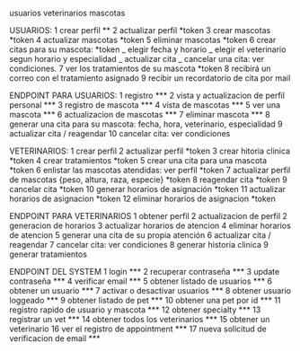 usuarios
veterinarios
mascotas

USUARIOS:
1 crear perfil  **
2 actualizar perfil *token
3 crear mascotas *token
4 actualizar mascotas *token
5 eliminar mascotas *token
6 crear citas para su mascota: *token
_ elegir fecha y horario
_ elegir el veterinario segun horario y especialidad
_ actualizar cita
_ cancelar una cita: ver condiciones.
7 ver los tratamientos de su mascota *token
8 recibirá un correo con el tratamiento asignado
9 recibir un recordatorio de cita por mail

ENDPOINT PARA USUARIOS:
1 registro ***
2 vista y actualizacion de perfil personal ***
3 registro de mascota ***
4 vista de mascotas ***
5 ver una mascota ***
6 actualizacion de mascotas ***
7 eliminar mascota ***
8 generar una cita para su mascota: fecha, hora, veterinario, especialidad
9 actualizar cita / reagendar
10 cancelar cita: ver condiciones


VETERINARIOS:
1 crear perfil 
2 actualizar perfil *token
3 crear hitoria clinica *token
4 crear tratamientos *token
5 crear una cita para una mascota *token
6 enlistar las mascotas atendidas: ver perfil *token
7 actualizar perfil de mascotas {peso, altura, raza, especie} *token
8 reagendar cita *token
9 cancelar cita *token
10 generar horarios de asignación *token
11 actualizar horarios de asignacion *token
12 eliminar horarios de asignacion *token

ENDPOINT PARA VETERINARIOS
1 obtener perfil
2 actualizacion de perfil
2 generacion de horarios
3 actualizar horarios de atencion
4 eliminar horarios de atencion
5 generar una cita de su propia atención
6 actualizar cita / reagendar
7 cancelar cita: ver condiciones
8 generar historia clinica
9 generar tratamientos


ENDPOINT DEL SYSTEM
1 login ***
2 recuperar contraseña ***
3 update contraseña ***
4 verificar email ***
5 obtener listado de usuarios ***
6 obtener un usuario ***
7 activar o desactivar usuarios ***
8 obtener usuario loggeado ***
9 obtener listado de pet ***
10 obtener una pet por id ***
11 registro rapido de usuario y mascota ***
12 obtener specialty ***
13 registrar un vet ***
14 obtener todos los veterinarios ***
15 obtener un veterinario
16 ver el registro de appointment ***
17 nueva solicitud de verificacion de email ***